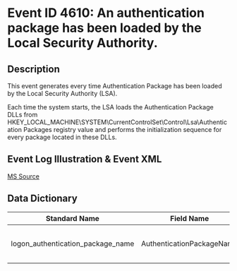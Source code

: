 # Event ID 4610: An authentication package has been loaded by the Local Security Authority.

## Description

This event generates every time Authentication Package has been loaded by the Local Security Authority (LSA).

Each time the system starts, the LSA loads the Authentication Package DLLs from HKEY_LOCAL_MACHINE\SYSTEM\CurrentControlSet\Control\Lsa\Authentication Packages registry value and performs the initialization sequence for every package located in these DLLs.

## Event Log Illustration & Event XML

[MS Source](https://github.com/MicrosoftDocs/windows-itpro-docs/blob/public/windows/security/threat-protection/auditing/event-4610.md)

## Data Dictionary

|Standard Name|Field Name|Type|Description|Sample Value|
|---|---|---|---|---|
|logon_authentication_package_name|AuthenticationPackageName|string|the name of loaded Authentication Package. The format is: DLL_PATH_AND_NAME: AUTHENTICATION_PACKAGE_NAME.|C:\\Windows\\system32\\msv1\_0.DLL : MICROSOFT\_AUTHENTICATION\_PACKAGE\_V1\_0|